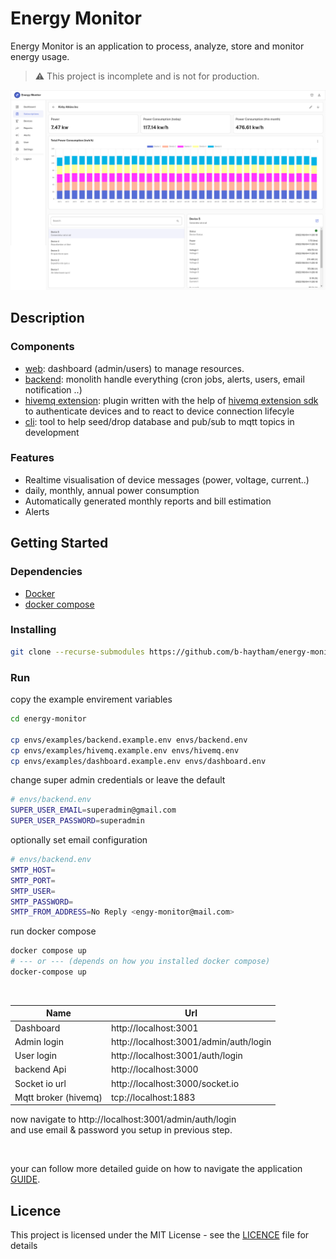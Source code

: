 # Energy Monitor

Energy Monitor is an application to process, analyze, store and monitor energy usage. 

> :warning: This project is incomplete and is not for production.  <br>

![Energy monitor dashboard](/assets/energy-monitor-main.png)


## Description

### Components

* [web](https://github.com/b-haytham/energy-monitor-web): dashboard (admin/users) to manage resources.  
* [backend](https://github.com/b-haytham/energy-monitor-backend): monolith handle everything (cron jobs, alerts, users, email notification ..)
* [hivemq extension](https://github.com/b-haytham/energy-monitor-hivemq-extension): plugin written with the help of [hivemq extension sdk](https://www.hivemq.com/docs/hivemq/4.8/extensions/introduction.html) to authenticate devices and to react to device connection lifecyle
* [cli](https://github.com/b-haytham/energy-monitor-cli): tool to help seed/drop database and pub/sub to mqtt topics in development


### Features

* Realtime visualisation of device messages (power, voltage, current..)
* daily, monthly, annual power consumption
* Automatically generated monthly reports and bill estimation
* Alerts


## Getting Started

### Dependencies 

* [Docker](https://docs.docker.com/engine/install/) 
* [docker compose](https://docs.docker.com/compose/install/compose-plugin/)

### Installing

```sh
git clone --recurse-submodules https://github.com/b-haytham/energy-monitor 
```

### Run

copy the example envirement variables

```sh
cd energy-monitor

cp envs/examples/backend.example.env envs/backend.env
cp envs/examples/hivemq.example.env envs/hivemq.env
cp envs/examples/dashboard.example.env envs/dashboard.env
```

change super admin credentials or leave the default

```sh
# envs/backend.env
SUPER_USER_EMAIL=superadmin@gmail.com
SUPER_USER_PASSWORD=superadmin
```

optionally set email configuration

```sh
# envs/backend.env
SMTP_HOST=
SMTP_PORT=
SMTP_USER=
SMTP_PASSWORD=
SMTP_FROM_ADDRESS=No Reply <engy-monitor@mail.com>
```


run docker compose

```sh
docker compose up
# --- or --- (depends on how you installed docker compose) 
docker-compose up
```
<br/>

| Name| Url |
| --- | --- |
| Dashboard | http://localhost:3001 |
| Admin login | http://localhost:3001/admin/auth/login |
| User login | http://localhost:3001/auth/login |
| backend Api | http://localhost:3000 |
| Socket io url | http://localhost:3000/socket.io
| Mqtt broker (hivemq) | tcp://localhost:1883


now navigate to http://localhost:3001/admin/auth/login <br/> and use email & password you setup in previous step.

<br/>

your can follow more detailed guide on how to navigate the application [GUIDE](/Guide.md).


## Licence
This project is licensed under the MIT License - see the [LICENCE](/LICENCE) file for details



 



